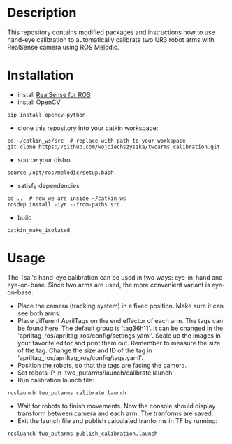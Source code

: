 # Description
This repository contains modified packages and instructions how to use hand-eye calibration to automatically calibrate two UR3 robot arms with RealSense camera using ROS Melodic.

# Installation
- install [RealSense for ROS](https://github.com/IntelRealSense/realsense-ros)
- install OpenCV
```
pip install opencv-python
```
- clone this repository into your catkin workspace:
```
cd ~/catkin_ws/src  # replace with path to your workspace
git clone https://github.com/wojciechszyszka/twoarms_calibration.git
```
- source your distro
```
source /opt/ros/melodic/setup.bash 
```

- satisfy dependencies
```
cd ..  # now we are inside ~/catkin_ws
rosdep install -iyr --from-paths src
```

- build
```
catkin_make_isolated
```

# Usage

The Tsai's hand-eye calibration can be used in two ways: eye-in-hand and eye-on-base. Since two arms are used, the more convenient variant is eye-on-base.

- Place the camera (tracking system) in a fixed position. Make sure it can see both arms.
- Place different AprilTags on the end effector of each arm. The tags can be found [here](https://github.com/AprilRobotics/apriltag-imgs). The default group is 'tag36h11'. It can be changed in the 'apriltag_ros/apriltag_ros/config/settings.yaml'. Scale up the images in your favorite editor and print them out. Remember to measure the size of the tag. Change the size and ID of the tag in 'apriltag_ros/apriltag_ros/config/tags.yaml'. 
- Position the robots, so that the tags are facing the camera.
- Set robots IP in 'two_putarms/launch/calibrate.launch'
- Run calibration launch file:
```
roslaunch two_putarms calibrate.launch
```
- Wait for robots to finish movements. Now the console should display transform between camera and each arm. The tranforms are saved.
- Exit the launch file and publish calculated tranforms in TF by running:
```
rosluanch two_putarms publish_calibration.launch
```




